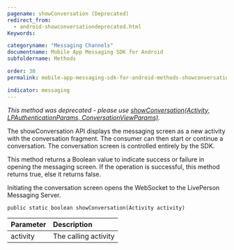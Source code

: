 ```yaml
---
pagename: showConversation (Deprecated)
redirect_from:
  - android-showconversationdeprecated.html
Keywords:

categoryname: "Messaging Channels"
documentname: Mobile App Messaging SDK for Android
subfoldername: Methods

order: 30
permalink: mobile-app-messaging-sdk-for-android-methods-showconversation-(deprecated).html

indicator: messaging
---
```

*This method was deprecated - please use [showConversation(Activity, LPAuthenticationParams, ConversationViewParams)](android-showconversationfull.html).*

The showConversation API displays the messaging screen as a new activity with the conversation fragment. The consumer can then start or continue a conversation. The conversation screen is controlled entirely by the SDK.

This method returns a Boolean value to indicate success or failure in opening the messaging screen. If the operation is successful, this method returns true, else it returns false.

Initiating the conversation screen opens the WebSocket to the LivePerson Messaging Server.

`public static boolean showConversation(Activity activity)`

| Parameter | Description |
| :--- | :--- |
| activity | The calling activity |

